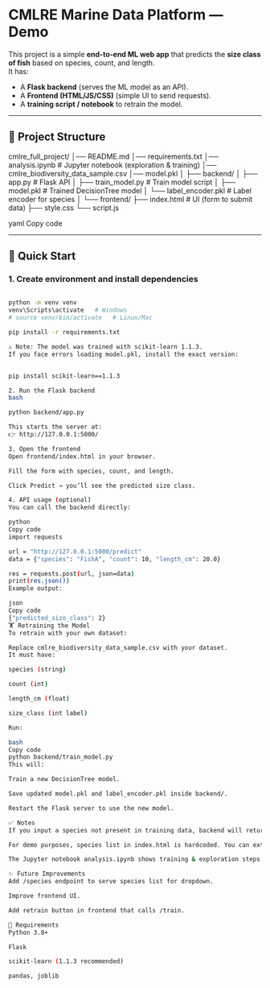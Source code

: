 # CMLRE Marine Data Platform — Demo

This project is a simple **end-to-end ML web app** that predicts the **size class of fish** based on species, count, and length.  
It has:
- A **Flask backend** (serves the ML model as an API).
- A **Frontend (HTML/JS/CSS)** (simple UI to send requests).
- A **training script / notebook** to retrain the model.

---

## 📂 Project Structure

cmlre_full_project/
│── README.md
│── requirements.txt
│── analysis.ipynb # Jupyter notebook (exploration & training)
│── cmlre_biodiversity_data_sample.csv
│── model.pkl
│
├── backend/
│ ├── app.py # Flask API
│ ├── train_model.py # Train model script
│ ├── model.pkl # Trained DecisionTree model
│ └── label_encoder.pkl # Label encoder for species
│
└── frontend/
├── index.html # UI (form to submit data)
├── style.css
└── script.js


yaml
Copy code

---

## 🚀 Quick Start

### 1. Create environment and install dependencies
```bash

python -m venv venv
venv\Scripts\activate   # Windows
# source venv/bin/activate   # Linux/Mac

pip install -r requirements.txt

⚠️ Note: The model was trained with scikit-learn 1.1.3.
If you face errors loading model.pkl, install the exact version:


pip install scikit-learn==1.1.3

2. Run the Flask backend
bash

python backend/app.py

This starts the server at:
👉 http://127.0.0.1:5000/

3. Open the frontend
Open frontend/index.html in your browser.

Fill the form with species, count, and length.

Click Predict → you’ll see the predicted size class.

4. API usage (optional)
You can call the backend directly:

python
Copy code
import requests

url = "http://127.0.0.1:5000/predict"
data = {"species": "FishA", "count": 10, "length_cm": 20.0}

res = requests.post(url, json=data)
print(res.json())
Example output:

json
Copy code
{"predicted_size_class": 2}
🏋️ Retraining the Model
To retrain with your own dataset:

Replace cmlre_biodiversity_data_sample.csv with your dataset.
It must have:

species (string)

count (int)

length_cm (float)

size_class (int label)

Run:

bash
Copy code
python backend/train_model.py
This will:

Train a new DecisionTree model.

Save updated model.pkl and label_encoder.pkl inside backend/.

Restart the Flask server to use the new model.

✅ Notes
If you input a species not present in training data, backend will return an error (Unknown species).

For demo purposes, species list in index.html is hardcoded. You can extend it to fetch dynamically from backend.

The Jupyter notebook analysis.ipynb shows training & exploration steps.

✨ Future Improvements
Add /species endpoint to serve species list for dropdown.

Improve frontend UI.

Add retrain button in frontend that calls /train.

🔧 Requirements
Python 3.8+

Flask

scikit-learn (1.1.3 recommended)

pandas, joblib